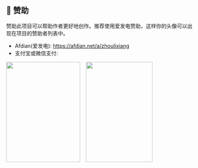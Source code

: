 ## 💖 赞助

赞助此项目可以帮助作者更好地创作。推荐使用爱发电赞助，这样你的头像可以出现在项目的赞助者列表中。

- Afdian(爱发电): https://afdian.net/a/zhoulixiang
- 支付宝或微信支付:

<div style="display: flex; column-gap: 16px; row-gap: 16px; flex-wrap: wrap;">
  <img src="https://cdn.jsdelivr.net/gh/zh-lx/static-img/code-inspector/wxpay.jpg" width="200" height="272" />
  <img src="https://cdn.jsdelivr.net/gh/zh-lx/static-img/code-inspector/alipay.jpg" width="180" height="272" />
</div>
